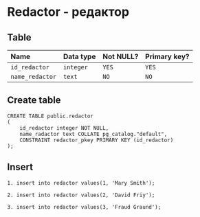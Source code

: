 # Redactor - редактор


## Table

| Name            | Data type     | Not NULL? | Primary key? |
|:--------------- |:--------------|:----------|:-------------|
| `id_redactor`   | `integer`     | `YES`     | `YES`        |
| `name_redactor` | `text`        | `NO`      | `NO`         |

## Create table

```
CREATE TABLE public.redactor
(
    id_redactor integer NOT NULL,
    name_radactor text COLLATE pg_catalog."default",
    CONSTRAINT redactor_pkey PRIMARY KEY (id_redactor)
);
```

## Insert

```
1. insert into redactor values(1, 'Mary Smith');

2. insert into redactor values(2, 'David Friy');

3. insert into redactor values(3, 'Fraud Graund');
```